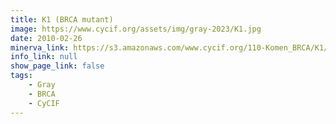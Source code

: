 ```yaml
---
title: K1 (BRCA mutant)
image: https://www.cycif.org/assets/img/gray-2023/K1.jpg
date: 2010-02-26
minerva_link: https://s3.amazonaws.com/www.cycif.org/110-Komen_BRCA/K1/index.html
info_link: null
show_page_link: false
tags:
    - Gray
    - BRCA
    - CyCIF
---
```

